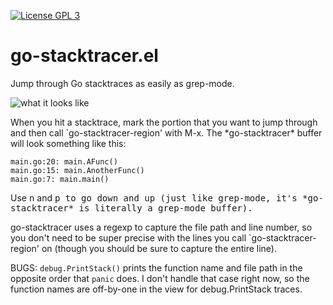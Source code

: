 [![License GPL 3][badge-license]][license]

go-stacktracer.el
=================

Jump through Go stacktraces as easily as grep-mode.

![what it looks like](http://i.imgur.com/JXhRieX.png)

When you hit a stacktrace, mark the portion that you want to jump
through and then call `go-stacktracer-region' with M-x. The
\*go-stacktracer\* buffer will look something like this:

```
main.go:20: main.AFunc()
main.go:15: main.AnotherFunc()
main.go:7: main.main()
```

Use <kbd>n</kbd> and <kbd>p</kdb> to go down and up (just like grep-mode, it's
\*go-stacktracer\* is literally a grep-mode buffer).

go-stacktracer uses a regexp to capture the file path and line number,
so you don't need to be super precise with the lines you call
`go-stacktracer-region' on (though you should be sure to capture the
entire line).

BUGS: `debug.PrintStack()` prints the function name and file path in
the opposite order that `panic` does. I don't handle that case right
now, so the function names are off-by-one in the view for
debug.PrintStack traces.


[badge-license]: https://img.shields.io/badge/license-GPL_3-green.svg
[license]: https://github.com/samertm/go-stacktracer.el/blob/master/LICENSE

